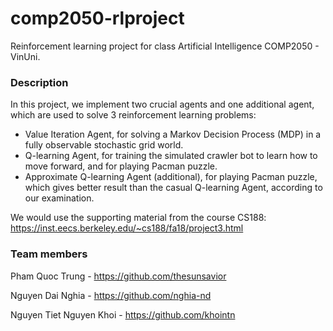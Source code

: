# comp2050-rlproject
Reinforcement learning project for class Artificial Intelligence COMP2050 - VinUni.

### Description

In this project, we implement two crucial agents and one additional agent, which are used to solve 3 reinforcement learning problems:
 
* Value Iteration Agent, for solving a Markov Decision Process (MDP) in a fully observable stochastic grid world.
* Q-learning Agent, for training the simulated crawler bot to learn how to move forward, and for playing Pacman puzzle.
* Approximate Q-learning Agent (additional), for playing Pacman puzzle, which gives better result than the casual Q-learning Agent, according to our examination.

We would use the supporting material from the course CS188: https://inst.eecs.berkeley.edu/~cs188/fa18/project3.html

### Team members

Pham Quoc Trung - https://github.com/thesunsavior

Nguyen Dai Nghia - https://github.com/nghia-nd

Nguyen Tiet Nguyen Khoi - https://github.com/khointn


